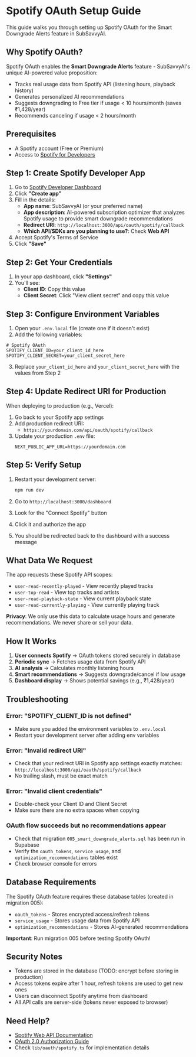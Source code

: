 # Spotify OAuth Setup Guide

This guide walks you through setting up Spotify OAuth for the Smart Downgrade Alerts feature in SubSavvyAI.

## Why Spotify OAuth?

Spotify OAuth enables the **Smart Downgrade Alerts** feature - SubSavvyAI's unique AI-powered value proposition:
- Tracks real usage data from Spotify API (listening hours, playback history)
- Generates personalized AI recommendations
- Suggests downgrading to Free tier if usage < 10 hours/month (saves ₹1,428/year)
- Recommends canceling if usage < 2 hours/month

## Prerequisites

- A Spotify account (Free or Premium)
- Access to [Spotify for Developers](https://developer.spotify.com/dashboard)

## Step 1: Create Spotify Developer App

1. Go to [Spotify Developer Dashboard](https://developer.spotify.com/dashboard)
2. Click **"Create app"**
3. Fill in the details:
   - **App name**: SubSavvyAI (or your preferred name)
   - **App description**: AI-powered subscription optimizer that analyzes Spotify usage to provide smart downgrade recommendations
   - **Redirect URI**: `http://localhost:3000/api/oauth/spotify/callback`
   - **Which API/SDKs are you planning to use?**: Check **Web API**
4. Accept Spotify's Terms of Service
5. Click **"Save"**

## Step 2: Get Your Credentials

1. In your app dashboard, click **"Settings"**
2. You'll see:
   - **Client ID**: Copy this value
   - **Client Secret**: Click "View client secret" and copy this value

## Step 3: Configure Environment Variables

1. Open your `.env.local` file (create one if it doesn't exist)
2. Add the following variables:

```env
# Spotify OAuth
SPOTIFY_CLIENT_ID=your_client_id_here
SPOTIFY_CLIENT_SECRET=your_client_secret_here
```

3. Replace `your_client_id_here` and `your_client_secret_here` with the values from Step 2

## Step 4: Update Redirect URI for Production

When deploying to production (e.g., Vercel):

1. Go back to your Spotify app settings
2. Add production redirect URI:
   - `https://yourdomain.com/api/oauth/spotify/callback`
3. Update your production `.env` file:
   ```env
   NEXT_PUBLIC_APP_URL=https://yourdomain.com
   ```

## Step 5: Verify Setup

1. Restart your development server:
   ```bash
   npm run dev
   ```

2. Go to `http://localhost:3000/dashboard`

3. Look for the "Connect Spotify" button

4. Click it and authorize the app

5. You should be redirected back to the dashboard with a success message

## What Data We Request

The app requests these Spotify API scopes:
- `user-read-recently-played` - View recently played tracks
- `user-top-read` - View top tracks and artists
- `user-read-playback-state` - View current playback state
- `user-read-currently-playing` - View currently playing track

**Privacy**: We only use this data to calculate usage hours and generate recommendations. We never share or sell your data.

## How It Works

1. **User connects Spotify** → OAuth tokens stored securely in database
2. **Periodic sync** → Fetches usage data from Spotify API
3. **AI analysis** → Calculates monthly listening hours
4. **Smart recommendations** → Suggests downgrade/cancel if low usage
5. **Dashboard display** → Shows potential savings (e.g., ₹1,428/year)

## Troubleshooting

### Error: "SPOTIFY_CLIENT_ID is not defined"
- Make sure you added the environment variables to `.env.local`
- Restart your development server after adding env variables

### Error: "Invalid redirect URI"
- Check that your redirect URI in Spotify app settings exactly matches: `http://localhost:3000/api/oauth/spotify/callback`
- No trailing slash, must be exact match

### Error: "Invalid client credentials"
- Double-check your Client ID and Client Secret
- Make sure there are no extra spaces when copying

### OAuth flow succeeds but no recommendations appear
- Check that migration `005_smart_downgrade_alerts.sql` has been run in Supabase
- Verify the `oauth_tokens`, `service_usage`, and `optimization_recommendations` tables exist
- Check browser console for errors

## Database Requirements

The Spotify OAuth feature requires these database tables (created in migration 005):

- `oauth_tokens` - Stores encrypted access/refresh tokens
- `service_usage` - Stores usage data from Spotify API
- `optimization_recommendations` - Stores AI-generated recommendations

**Important**: Run migration 005 before testing Spotify OAuth!

## Security Notes

- Tokens are stored in the database (TODO: encrypt before storing in production)
- Access tokens expire after 1 hour, refresh tokens are used to get new ones
- Users can disconnect Spotify anytime from dashboard
- All API calls are server-side (tokens never exposed to browser)

## Need Help?

- [Spotify Web API Documentation](https://developer.spotify.com/documentation/web-api)
- [OAuth 2.0 Authorization Guide](https://developer.spotify.com/documentation/web-api/tutorials/code-flow)
- Check `lib/oauth/spotify.ts` for implementation details
